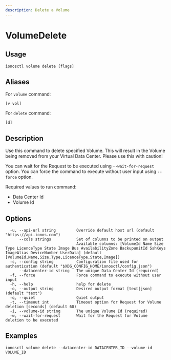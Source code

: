 ```yaml
---
description: Delete a Volume
---
```


# VolumeDelete

## Usage

```text
ionosctl volume delete [flags]
```

## Aliases

For `volume` command:

```text
[v vol]
```

For `delete` command:

```text
[d]
```

## Description

Use this command to delete specified Volume. This will result in the Volume being removed from your Virtual Data Center. Please use this with caution!

You can wait for the Request to be executed using `--wait-for-request` option. You can force the command to execute without user input using `--force` option.

Required values to run command:

* Data Center Id
* Volume Id

## Options

```text
  -u, --api-url string         Override default host url (default "https://api.ionos.com")
      --cols strings           Set of columns to be printed on output 
                               Available columns: [VolumeId Name Size Type LicenceType State Image Bus AvailabilityZone BackupunitId SshKeys ImageAlias DeviceNumber UserData] (default [VolumeId,Name,Size,Type,LicenceType,State,Image])
  -c, --config string          Configuration file used for authentication (default "$XDG_CONFIG_HOME/ionosctl/config.json")
      --datacenter-id string   The unique Data Center Id (required)
  -f, --force                  Force command to execute without user input
  -h, --help                   help for delete
  -o, --output string          Desired output format [text|json] (default "text")
  -q, --quiet                  Quiet output
  -t, --timeout int            Timeout option for Request for Volume deletion [seconds] (default 60)
  -i, --volume-id string       The unique Volume Id (required)
  -w, --wait-for-request       Wait for the Request for Volume deletion to be executed
```

## Examples

```text
ionosctl volume delete --datacenter-id DATACENTER_ID --volume-id VOLUME_ID
```

